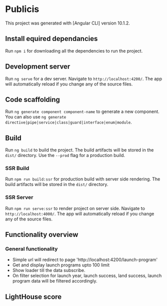 # Publicis

This project was generated with [Angular CLI] version 10.1.2.

## Install equired dependancies
Run `npm i` for downloading all the dependencies to run the project.

## Development server

Run `ng serve` for a dev server. Navigate to `http://localhost:4200/`. The app will automatically reload if you change any of the source files.

## Code scaffolding

Run `ng generate component component-name` to generate a new component. You can also use `ng generate directive|pipe|service|class|guard|interface|enum|module`.


## Build

Run `ng build` to build the project. The build artifacts will be stored in the `dist/` directory. Use the `--prod` flag for a production build.

### SSR Build
Run `npm run build:ssr` for production build with server side rendering. The build artifacts will be stored in the `dist/` directory.

### SSR Server
Run `npm run serve:ssr` to render project on server side. Navigate to `http://localhost:4000/`. The app will automatically reload if you change any of the source files.


## Functionality overview

### General functionality
- Simple url will redirect to page 'http://localhost:4200/launch-program'
- Get and display launch programs upto 100 limit
- Show loader till the data subscribe.
- On filter selection for launch year, launch success, land success, launch program data will be filtered accordingly.

## LightHouse score

